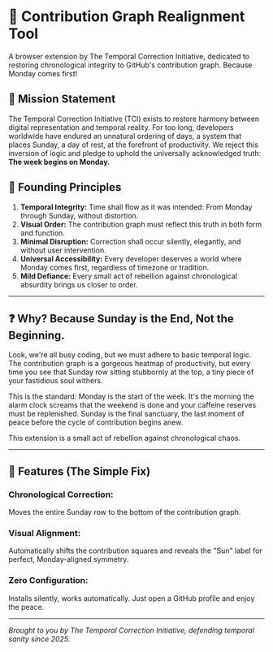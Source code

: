 # 📅 Contribution Graph Realignment Tool
A browser extension by The Temporal Correction Initiative, dedicated to restoring chronological integrity to GitHub's contribution graph. Because Monday comes first!

## 📜 Mission Statement
The Temporal Correction Initiative (TCI) exists to restore harmony between digital representation and temporal reality.
For too long, developers worldwide have endured an unnatural ordering of days, a system that places Sunday, a day of rest, at the forefront of productivity.
We reject this inversion of logic and pledge to uphold the universally acknowledged truth: **The week begins on Monday.**

## 🧭 Founding Principles
1. **Temporal Integrity:** Time shall flow as it was intended: From Monday through Sunday, without distortion.
2. **Visual Order:** The contribution graph must reflect this truth in both form and function.
3. **Minimal Disruption:** Correction shall occur silently, elegantly, and without user intervention.
4. **Universal Accessibility:** Every developer deserves a world where Monday comes first, regardless of timezone or tradition.
5. **Mild Defiance:** Every small act of rebellion against chronological absurdity brings us closer to order.

---

## ❓ Why? Because Sunday is the End, Not the Beginning.
Look, we're all busy coding, but we must adhere to basic temporal logic. The contribution graph is a gorgeous heatmap of productivity, but every time you see that Sunday row sitting stubbornly at the top, a tiny piece of your fastidious soul withers.

This is the standard: Monday is the start of the week. It's the morning the alarm clock screams that the weekend is done and your caffeine reserves must be replenished. Sunday is the final sanctuary, the last moment of peace before the cycle of contribution begins anew.

This extension is a small act of rebellion against chronological chaos.

---

## 🔧 Features (The Simple Fix)
### Chronological Correction:
Moves the entire Sunday row to the bottom of the contribution graph.
### Visual Alignment:
Automatically shifts the contribution squares and reveals the "Sun" label for perfect, Monday-aligned symmetry.
### Zero Configuration:
Installs silently, works automatically. Just open a GitHub profile and enjoy the peace.

---

*Brought to you by The Temporal Correction Initiative, defending temporal sanity since 2025.*
